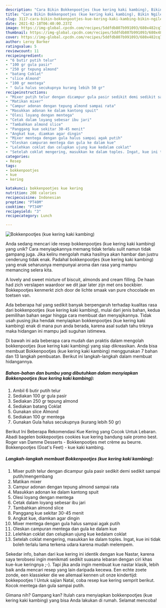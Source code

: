```yaml
---
description: "Cara Bikin Bokkenpootjes (kue kering kaki kambing), Bikin Ngiler"
title: "Cara Bikin Bokkenpootjes (kue kering kaki kambing), Bikin Ngiler"
slug: 3117-cara-bikin-bokkenpootjes-kue-kering-kaki-kambing-bikin-ngiler
date: 2021-02-18T06:40:00.237Z
image: https://img-global.cpcdn.com/recipes/5ddfdb807b991093/680x482cq70/bokkenpootjes-kue-kering-kaki-kambing-foto-resep-utama.jpg
thumbnail: https://img-global.cpcdn.com/recipes/5ddfdb807b991093/680x482cq70/bokkenpootjes-kue-kering-kaki-kambing-foto-resep-utama.jpg
cover: https://img-global.cpcdn.com/recipes/5ddfdb807b991093/680x482cq70/bokkenpootjes-kue-kering-kaki-kambing-foto-resep-utama.jpg
author: Leroy Barker
ratingvalue: 5
reviewcount: 11
recipeingredient:
- "6 butir putih telur"
- "100 gr gula pasir"
- "250 gr tepung almond"
- "batang Coklat"
- "slice Almond"
- "100 gr mentega"
- " Gula halus secukupnya kurang lebih 50 gr"
recipeinstructions:
- "Mixer putih telur dengan dicampur gula pasir sedikit demi sedikit sampai putih/mengembang"
- "Matikan mixer"
- "Campur adonan dengan tepung almond sampai rata"
- "Masukkan adonan ke dalam kantong spuit"
- "Olesi loyang dengan mentega"
- "Cetak dalam loyang sebesar ibu jari"
- "Tambahkan almond slice"
- "Panggang kue sekitar 30-45 menit"
- "Angkat kue, diamkan agar dingin"
- "Mixer mentega dengan gula halus sampai agak putih"
- "Oleskan campuran mentega dan gula ke dalam kue"
- "Lelehkan coklat dan celupkan ujung kue kedalam coklat"
- "Setelah coklat mengering, masukkan ke dalam toples. Ingat, kue ini tidak boleh terlalu lama terkena udara karena mudah melempem."
categories:
- Resep
tags:
- bokkenpootjes
- kue
- kering

katakunci: bokkenpootjes kue kering 
nutrition: 208 calories
recipecuisine: Indonesian
preptime: "PT40M"
cooktime: "PT34M"
recipeyield: "3"
recipecategory: Lunch

---
```



![Bokkenpootjes (kue kering kaki kambing)](https://img-global.cpcdn.com/recipes/5ddfdb807b991093/680x482cq70/bokkenpootjes-kue-kering-kaki-kambing-foto-resep-utama.jpg)

Anda sedang mencari ide resep bokkenpootjes (kue kering kaki kambing) yang unik? Cara menyiapkannya memang tidak terlalu sulit namun tidak gampang juga. Jika keliru mengolah maka hasilnya akan hambar dan justru cenderung tidak enak. Padahal bokkenpootjes (kue kering kaki kambing) yang enak seharusnya mempunyai aroma dan rasa yang mampu memancing selera kita.

A lovely and sweet mixture of biscuit, almonds and cream filling. De haan had zich verslapen waardoor we dit jaar later zijn met ons bockbier. Bokkepootjes kenmerkt zich door de lichte smaak van pure chocolade en toetsen van.

Ada beberapa hal yang sedikit banyak berpengaruh terhadap kualitas rasa dari bokkenpootjes (kue kering kaki kambing), mulai dari jenis bahan, kedua pemilihan bahan segar hingga cara membuat dan menyajikannya. Tidak usah pusing jika hendak menyiapkan bokkenpootjes (kue kering kaki kambing) enak di mana pun anda berada, karena asal sudah tahu triknya maka hidangan ini mampu jadi suguhan istimewa.


Di bawah ini ada beberapa cara mudah dan praktis dalam mengolah bokkenpootjes (kue kering kaki kambing) yang siap dikreasikan. Anda bisa membuat Bokkenpootjes (kue kering kaki kambing) menggunakan 7 bahan dan 13 langkah pembuatan. Berikut ini langkah-langkah dalam membuat hidangannya.

<!--inarticleads1-->

##### Bahan-bahan dan bumbu yang dibutuhkan dalam menyiapkan Bokkenpootjes (kue kering kaki kambing):

1. Ambil 6 butir putih telur
1. Sediakan 100 gr gula pasir
1. Sediakan 250 gr tepung almond
1. Sediakan batang Coklat
1. Gunakan slice Almond
1. Sediakan 100 gr mentega
1. Gunakan  Gula halus secukupnya (kurang lebih 50 gr)


Berikut Ini Beberapa Rekomendasi Kue Kering yang Cocok Untuk Lebaran. Abadi bagelen bokkepootjes cookies kue kering bandung sale promo best. Roger van Damme Desserts - Bokkenpootjes met crème au beurre. Bokkenpootjes (Goat&#39;s Feet) - kue kaki kambing. 

<!--inarticleads2-->

##### Langkah-langkah membuat Bokkenpootjes (kue kering kaki kambing):

1. Mixer putih telur dengan dicampur gula pasir sedikit demi sedikit sampai putih/mengembang
1. Matikan mixer
1. Campur adonan dengan tepung almond sampai rata
1. Masukkan adonan ke dalam kantong spuit
1. Olesi loyang dengan mentega
1. Cetak dalam loyang sebesar ibu jari
1. Tambahkan almond slice
1. Panggang kue sekitar 30-45 menit
1. Angkat kue, diamkan agar dingin
1. Mixer mentega dengan gula halus sampai agak putih
1. Oleskan campuran mentega dan gula ke dalam kue
1. Lelehkan coklat dan celupkan ujung kue kedalam coklat
1. Setelah coklat mengering, masukkan ke dalam toples. Ingat, kue ini tidak boleh terlalu lama terkena udara karena mudah melempem.


Sekedar info, bahan dari kue kering ini identik dengan kue Nastar, karena saya terobsesi ingin menikmati sedikit suasana lebaran dengan ciri khas kue-kue keringnya ;-). Tapi jika anda ingin membuat kue nastar klasik, lebih baik anda mencari resep yang lain daripada kecewa. Een echte zoete zonde, een klassieker die we allemaal kennen uit onze kindertijd: bokkepootjes ! Untuk sajian Natal, coba resep kue kering semprit berikut. Kocok mentega dan gula sampai putih. 

Gimana nih? Gampang kan? Itulah cara menyiapkan bokkenpootjes (kue kering kaki kambing) yang bisa Anda lakukan di rumah. Selamat mencoba!

